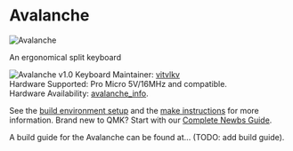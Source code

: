# Avalanche

![Avalanche]()

An ergonomical split keyboard

![Avalanche v1.0](https://github.com/vlkv/avalanche_info/blob/master/images/avalanche_v1-0.jpg)
Keyboard Maintainer: [vitvlkv](https://github.com/vlkv)  
Hardware Supported: Pro Micro 5V/16MHz and compatible.  
Hardware Availability: [avalanche_info](https://github.com/vlkv/avalanche_info).

See the [build environment setup](https://docs.qmk.fm/#/getting_started_build_tools) and the [make instructions](https://docs.qmk.fm/#/getting_started_make_guide) for more information. Brand new to QMK? Start with our [Complete Newbs Guide](https://docs.qmk.fm/#/newbs).

A build guide for the Avalanche can be found at... (TODO: add build guide).
